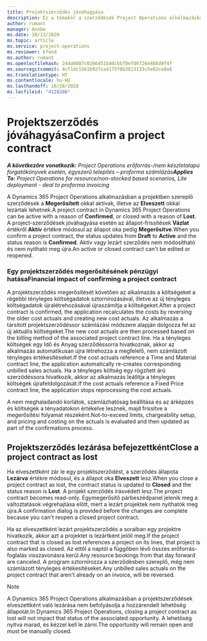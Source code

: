 ```yaml
---
title: Projektszerződés jóváhagyása
description: Ez a témakör a szerződések Project Operations alkalmazásban való megerősítéséről nyújt tájékoztatást.
author: rumant
manager: Annbe
ms.date: 10/13/2020
ms.topic: article
ms.service: project-operations
ms.reviewer: kfend
ms.author: rumant
ms.openlocfilehash: 24da0887c0266d51bddcbbf8efd6f2644b6d0f4f
ms.sourcegitcommit: 4cf1dc1561b92fca4175f0b3813133c5e63ce8e6
ms.translationtype: HT
ms.contentlocale: hu-HU
ms.lasthandoff: 10/28/2020
ms.locfileid: "4128286"
---
```

# <a name="confirm-a-project-contract"></a><span data-ttu-id="bd47a-103">Projektszerződés jóváhagyása</span><span class="sxs-lookup"><span data-stu-id="bd47a-103">Confirm a project contract</span></span>

<span data-ttu-id="bd47a-104">_**A következőre vonatkozik:** Project Operations erőforrás-/nem készletalapú forgatókönyvek esetén, egyszerű telepítés – proforma számlázás_</span><span class="sxs-lookup"><span data-stu-id="bd47a-104">_**Applies To:** Project Operations for resource/non-stocked based scenarios, Lite deployment - deal to proforma invoicing_</span></span>

<span data-ttu-id="bd47a-105">A Dynamics 365 Project Operations alkalmazásban a projektben szereplő szerződések a **Megerősített** okkal aktívak, illetve az **Elveszett** okkal lezártak lehetnek.</span><span class="sxs-lookup"><span data-stu-id="bd47a-105">A project contract in Dynamics 365 Project Operations can be active with a reason of **Confirmed**, or closed with a reason of **Lost**.</span></span> <span data-ttu-id="bd47a-106">A project-szerződések jóváhagyása esetén az állapot-frissítések **Vázlat** értékről **Aktív** értékre módosul az állapot oka pedig **Megerősítve**.</span><span class="sxs-lookup"><span data-stu-id="bd47a-106">When you confirm a project contract, the status updates from **Draft** to **Active** and the status reason is **Confirmed**.</span></span> <span data-ttu-id="bd47a-107">Aktív vagy lezárt szerződés nem módosítható és nem nyitható meg újra.</span><span class="sxs-lookup"><span data-stu-id="bd47a-107">An active or closed contract can't be edited or reopened.</span></span> 

### <a name="financial-impact-of-confirming-a-project-contract"></a><span data-ttu-id="bd47a-108">Egy projektszerződés megerősítésének pénzügyi hatása</span><span class="sxs-lookup"><span data-stu-id="bd47a-108">Financial impact of confirming a project contract</span></span>

<span data-ttu-id="bd47a-109">A projektszerződés megerősítését követően az alkalmazás a költségeket a régebbi tényleges költségadatok sztornírozásával, illetve az új tényleges költségadatok újralétrehozásával újraszámítja a költségeket.</span><span class="sxs-lookup"><span data-stu-id="bd47a-109">After a project contract is confirmed, the application recalculates the costs by reversing the older cost actuals and creating new cost actuals.</span></span> <span data-ttu-id="bd47a-110">Az alkalmazás a társított projektszerződéssor számlázási módszere alapján dolgozza fel az új aktuális költségeket.</span><span class="sxs-lookup"><span data-stu-id="bd47a-110">The new cost actuals are then processed based on the billing method of the associated project contract line.</span></span> <span data-ttu-id="bd47a-111">Ha a tényleges költségek egy Idő és Anyag szerződéssorra hivatkoznak, akkor az alkalmazás automatikusan újra létrehozza a megfelelő, nem számlázott tényleges értékesítéseket.</span><span class="sxs-lookup"><span data-stu-id="bd47a-111">If the cost actuals reference a Time and Material contract line, the application automatically re-creates corresponding unbilled sales actuals.</span></span> <span data-ttu-id="bd47a-112">Ha a tényleges költség egy rögzített árú szerződéssora hivatkozik, akkor az alkalmazás leállítja a tényleges költségek újrafeldolgozását.</span><span class="sxs-lookup"><span data-stu-id="bd47a-112">If the cost actuals reference a Fixed Price contract line, the application stops reprocessing the cost actuals.</span></span>

<span data-ttu-id="bd47a-113">A nem meghaladandó korlátok, számlázhatóság beállítása és az árképzés és költségek a tényadatokon értékelve lesznek, majd frissítve a megerősítési folyamat részeként.</span><span class="sxs-lookup"><span data-stu-id="bd47a-113">Not-to-exceed limits, chargeability setup, and pricing and costing on the actuals is evaluated and then updated as part of the confirmations process.</span></span>

## <a name="close-a-project-contract-as-lost"></a><span data-ttu-id="bd47a-114">Projektszerződés lezárása befejezettként</span><span class="sxs-lookup"><span data-stu-id="bd47a-114">Close a project contract as lost</span></span>

<span data-ttu-id="bd47a-115">Ha elveszettként zár le egy projektszerződést, a szerződés állapota **Lezárva** értékre módosul, és a állapot oka **Elveszett** lesz.</span><span class="sxs-lookup"><span data-stu-id="bd47a-115">When you close a project contract as lost, the contract status is updated to **Closed** and the status reason is **Lost**.</span></span> <span data-ttu-id="bd47a-116">A projekt szerződés írásvédett lesz.</span><span class="sxs-lookup"><span data-stu-id="bd47a-116">The project contract becomes read-only.</span></span> <span data-ttu-id="bd47a-117">Egymegerősítő párbeszédpanel jelenik meg a változtatások végrehajtása előtt, mert a lezárt projektek nem nyithatók meg újra.</span><span class="sxs-lookup"><span data-stu-id="bd47a-117">A confirmation dialog is provided before the changes are complete because you can't reopen a closed project contract.</span></span>

<span data-ttu-id="bd47a-118">Ha az elveszettként lezárt projektszerződés a soraiban egy projektre hivatkozik, akkor azt a projektet is lezártként jelöli meg.</span><span class="sxs-lookup"><span data-stu-id="bd47a-118">If the project contract that is closed as lost references a project on its lines, that project is also marked as closed.</span></span> <span data-ttu-id="bd47a-119">Az ettől a naptól a függőben lévő összes erőforrás-foglalás visszavonásra kerül.</span><span class="sxs-lookup"><span data-stu-id="bd47a-119">Any resource bookings from that day forward are canceled.</span></span> <span data-ttu-id="bd47a-120">A program sztornírozza a szerződésben szereplő, még nem számlázott tényleges értékesítéseket.</span><span class="sxs-lookup"><span data-stu-id="bd47a-120">Any unbilled sales actuals on the project contract that aren't already on an invoice, will be reversed.</span></span>

> [!NOTE]
> <span data-ttu-id="bd47a-121">A Dynamics 365 Project Operations alkalmazásban a projektszerződések elveszettként való lezárása nem befolyásolja a hozzárendelt lehetőség állapotát.</span><span class="sxs-lookup"><span data-stu-id="bd47a-121">In Dynamics 365 Project Operations, closing a project contract as lost will not impact that status of the associated opportunity.</span></span> <span data-ttu-id="bd47a-122">A lehetőség nyitva marad, és kézzel kell le zárni.</span><span class="sxs-lookup"><span data-stu-id="bd47a-122">The opportunity will remain open and must be manually closed.</span></span>
